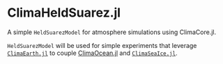 # ClimaHeldSuarez.jl

A simple `HeldSuarezModel` for atmosphere simulations using ClimaCore.jl.

`HeldSuarezModel` will be used for simple experiments that leverage [`ClimaEarth.jl`](https://github.com/CliMA/ClimaEarth.jl) to couple [ClimaOcean.jl](https://github.com/CliMA/ClimaOcean.jl) and [`ClimaSeaIce.jl`](https://github.com/CliMA/ClimaSeaIce.jl).

